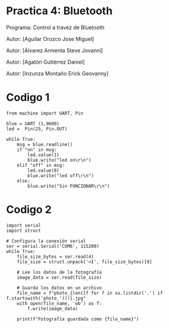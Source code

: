 # Practica 4: Bluetooth
 Programa: Control a travez de Bluetooth
 
  Autor: [Aguilar Orozco Jose Miguel]
  
Autor: [Álvarez Armenta Steve Jovanni]

Autor: [Agatón Gutiérrez Daniel]

Autor: [Inzunza Montaño Erick Geovanny]

# Codigo 1
```
from machine import UART, Pin

blue = UART (1,9600)
led =  Pin(25, Pin.OUT)

while True:
    msg = blue.readline()
    if "on" in msg:
        led.value(1)
        blue.write("led on\r\n")
    elif "off" in msg:
        led.value(0)
        blue.write("led off\r\n")
    else:
        blue.write("Sin FUNCIONAR\r\n")
```
# Codigo 2
```
import serial
import struct

# Configura la conexión serial
ser = serial.Serial('COM6', 115200)  
while True:
    file_size_bytes = ser.read(4)
    file_size = struct.unpack('<I', file_size_bytes)[0]

    # Lee los datos de la fotografía
    image_data = ser.read(file_size)

    # Guarda los datos en un archivo
    file_name = f"photo_{len([f for f in os.listdir('.') if f.startswith('photo_')])}.jpg"
    with open(file_name, 'wb') as f:
        f.write(image_data)

    print(f"Fotografía guardada como {file_name}")
```
